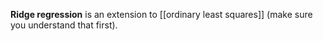 **Ridge regression** is an extension to [[ordinary least squares]] (make sure you understand that first).